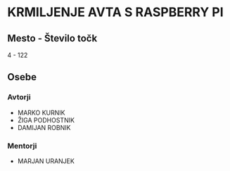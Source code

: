 # KRMILJENJE AVTA S RASPBERRY PI
## Mesto - Število točk
4 - 122
## Osebe
### Avtorji
 * MARKO KURNIK
 * ŽIGA PODHOSTNIK
 * DAMIJAN ROBNIK
### Mentorji
 * MARJAN URANJEK